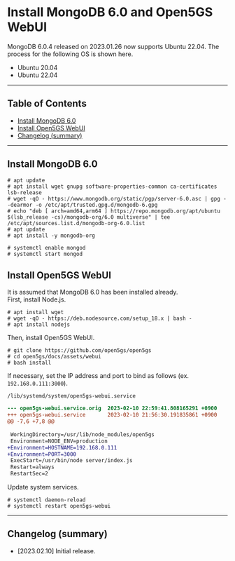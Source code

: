 # Install MongoDB 6.0 and Open5GS WebUI
MongoDB 6.0.4 released on 2023.01.26 now supports Ubuntu 22.04.
The process for the following OS is shown here.

- Ubuntu 20.04
- Ubuntu 22.04

---

<h2 id="toc">Table of Contents</h2>

- [Install MongoDB 6.0](#install_mongodb)
- [Install Open5GS WebUI](#install_webui)
- [Changelog (summary)](#changelog)

---
<h2 id="install_mongodb">Install MongoDB 6.0</h2>

```
# apt update
# apt install wget gnupg software-properties-common ca-certificates lsb-release
# wget -qO - https://www.mongodb.org/static/pgp/server-6.0.asc | gpg --dearmor -o /etc/apt/trusted.gpg.d/mongodb-6.gpg
# echo "deb [ arch=amd64,arm64 ] https://repo.mongodb.org/apt/ubuntu $(lsb_release -cs)/mongodb-org/6.0 multiverse" | tee /etc/apt/sources.list.d/mongodb-org-6.0.list
# apt update
# apt install -y mongodb-org
```
```
# systemctl enable mongod
# systemctl start mongod
```

<h2 id="install_webui">Install Open5GS WebUI</h2>

It is assumed that MongoDB 6.0 has been installed already.  
First, install Node.js.
```
# apt install wget
# wget -qO - https://deb.nodesource.com/setup_18.x | bash -
# apt install nodejs
```
Then, install Open5GS WebUI.
```
# git clone https://github.com/open5gs/open5gs
# cd open5gs/docs/assets/webui
# bash install
```
If necessary, set the IP address and port to bind as follows (ex. `192.168.0.111:3000`).

`/lib/systemd/system/open5gs-webui.service`
```diff
--- open5gs-webui.service.orig  2023-02-10 22:59:41.808165291 +0900
+++ open5gs-webui.service       2023-02-10 21:56:30.191835861 +0900
@@ -7,6 +7,8 @@
 
 WorkingDirectory=/usr/lib/node_modules/open5gs
 Environment=NODE_ENV=production
+Environment=HOSTNAME=192.168.0.111
+Environment=PORT=3000
 ExecStart=/usr/bin/node server/index.js
 Restart=always
 RestartSec=2
```
Update system services.
```
# systemctl daemon-reload
# systemctl restart open5gs-webui
```
---
<h2 id="changelog">Changelog (summary)</h2>

- [2023.02.10] Initial release.
